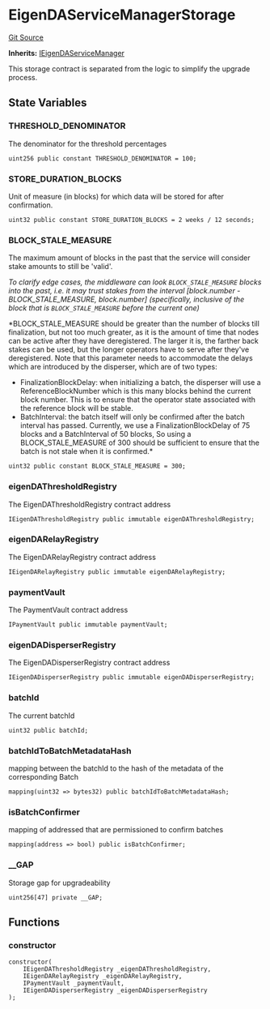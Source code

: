 # EigenDAServiceManagerStorage
[Git Source](https://github.com/Layr-Labs/eigenda/blob/f0d0dc5708f7e00684e5f5d89ab0227171768419/src/core/EigenDAServiceManagerStorage.sol)

**Inherits:**
[IEigenDAServiceManager](/src/interfaces/IEigenDAServiceManager.sol/interface.IEigenDAServiceManager.md)

This storage contract is separated from the logic to simplify the upgrade process.


## State Variables
### THRESHOLD_DENOMINATOR
The denominator for the threshold percentages


```solidity
uint256 public constant THRESHOLD_DENOMINATOR = 100;
```


### STORE_DURATION_BLOCKS
Unit of measure (in blocks) for which data will be stored for after confirmation.


```solidity
uint32 public constant STORE_DURATION_BLOCKS = 2 weeks / 12 seconds;
```


### BLOCK_STALE_MEASURE
The maximum amount of blocks in the past that the service will consider stake amounts to still be 'valid'.

*To clarify edge cases, the middleware can look `BLOCK_STALE_MEASURE` blocks into the past, i.e. it may trust stakes from the interval
[block.number - BLOCK_STALE_MEASURE, block.number] (specifically, *inclusive* of the block that is `BLOCK_STALE_MEASURE` before the current one)*

*BLOCK_STALE_MEASURE should be greater than the number of blocks till finalization, but not too much greater, as it is the amount of
time that nodes can be active after they have deregistered. The larger it is, the farther back stakes can be used, but the longer operators
have to serve after they've deregistered.
Note that this parameter needs to accommodate the delays which are introduced by the disperser, which are of two types:
- FinalizationBlockDelay: when initializing a batch, the disperser will use a ReferenceBlockNumber which is this many
blocks behind the current block number. This is to ensure that the operator state associated with the reference block
will be stable.
- BatchInterval: the batch itself will only be confirmed after the batch interval has passed.
Currently, we use a FinalizationBlockDelay of 75 blocks and a BatchInterval of 50 blocks,
So using a BLOCK_STALE_MEASURE of 300 should be sufficient to ensure that the batch is not
stale when it is confirmed.*


```solidity
uint32 public constant BLOCK_STALE_MEASURE = 300;
```


### eigenDAThresholdRegistry
The EigenDAThresholdRegistry contract address


```solidity
IEigenDAThresholdRegistry public immutable eigenDAThresholdRegistry;
```


### eigenDARelayRegistry
The EigenDARelayRegistry contract address


```solidity
IEigenDARelayRegistry public immutable eigenDARelayRegistry;
```


### paymentVault
The PaymentVault contract address


```solidity
IPaymentVault public immutable paymentVault;
```


### eigenDADisperserRegistry
The EigenDADisperserRegistry contract address


```solidity
IEigenDADisperserRegistry public immutable eigenDADisperserRegistry;
```


### batchId
The current batchId


```solidity
uint32 public batchId;
```


### batchIdToBatchMetadataHash
mapping between the batchId to the hash of the metadata of the corresponding Batch


```solidity
mapping(uint32 => bytes32) public batchIdToBatchMetadataHash;
```


### isBatchConfirmer
mapping of addressed that are permissioned to confirm batches


```solidity
mapping(address => bool) public isBatchConfirmer;
```


### __GAP
Storage gap for upgradeability


```solidity
uint256[47] private __GAP;
```


## Functions
### constructor


```solidity
constructor(
    IEigenDAThresholdRegistry _eigenDAThresholdRegistry,
    IEigenDARelayRegistry _eigenDARelayRegistry,
    IPaymentVault _paymentVault,
    IEigenDADisperserRegistry _eigenDADisperserRegistry
);
```

